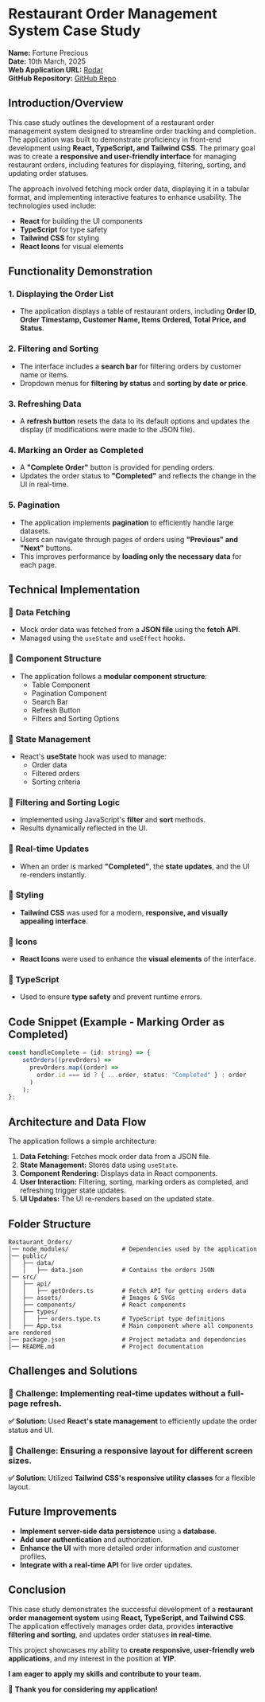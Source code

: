 # Restaurant Order Management System Case Study

**Name:** Fortune Precious  
**Date:** 10th March, 2025  
**Web Application URL:** [Rodar](https://rodar.netlify.app)  
**GitHub Repository:** [GitHub Repo](https://github.com/dpthenicest/restaurant_orders)  

## Introduction/Overview

This case study outlines the development of a restaurant order management system designed to streamline order tracking and completion. The application was built to demonstrate proficiency in front-end development using **React, TypeScript, and Tailwind CSS**. The primary goal was to create a **responsive and user-friendly interface** for managing restaurant orders, including features for displaying, filtering, sorting, and updating order statuses.

The approach involved fetching mock order data, displaying it in a tabular format, and implementing interactive features to enhance usability. The technologies used include:
- **React** for building the UI components
- **TypeScript** for type safety
- **Tailwind CSS** for styling
- **React Icons** for visual elements

## Functionality Demonstration

### 1. Displaying the Order List
- The application displays a table of restaurant orders, including **Order ID, Order Timestamp, Customer Name, Items Ordered, Total Price, and Status**.

### 2. Filtering and Sorting
- The interface includes a **search bar** for filtering orders by customer name or items.
- Dropdown menus for **filtering by status** and **sorting by date or price**.

### 3. Refreshing Data
- A **refresh button** resets the data to its default options and updates the display (if modifications were made to the JSON file).

### 4. Marking an Order as Completed
- A **"Complete Order"** button is provided for pending orders.
- Updates the order status to **"Completed"** and reflects the change in the UI in real-time.

### 5. Pagination
- The application implements **pagination** to efficiently handle large datasets.
- Users can navigate through pages of orders using **"Previous" and "Next"** buttons.
- This improves performance by **loading only the necessary data** for each page.

## Technical Implementation

### 🔹 **Data Fetching**
- Mock order data was fetched from a **JSON file** using the **fetch API**.
- Managed using the `useState` and `useEffect` hooks.

### 🔹 **Component Structure**
- The application follows a **modular component structure**:
  - Table Component
  - Pagination Component
  - Search Bar
  - Refresh Button
  - Filters and Sorting Options

### 🔹 **State Management**
- React's **useState** hook was used to manage:
  - Order data
  - Filtered orders
  - Sorting criteria

### 🔹 **Filtering and Sorting Logic**
- Implemented using JavaScript's **filter** and **sort** methods.
- Results dynamically reflected in the UI.

### 🔹 **Real-time Updates**
- When an order is marked **"Completed"**, the **state updates**, and the UI re-renders instantly.

### 🔹 **Styling**
- **Tailwind CSS** was used for a modern, **responsive, and visually appealing interface**.

### 🔹 **Icons**
- **React Icons** were used to enhance the **visual elements** of the interface.

### 🔹 **TypeScript**
- Used to ensure **type safety** and prevent runtime errors.

## Code Snippet (Example - Marking Order as Completed)

```typescript
const handleComplete = (id: string) => {
    setOrders((prevOrders) =>
      prevOrders.map((order) =>
        order.id === id ? { ...order, status: "Completed" } : order
      )
    );
};
```

## Architecture and Data Flow

The application follows a simple architecture:
1. **Data Fetching:** Fetches mock order data from a JSON file.
2. **State Management:** Stores data using `useState`.
3. **Component Rendering:** Displays data in React components.
4. **User Interaction:** Filtering, sorting, marking orders as completed, and refreshing trigger state updates.
5. **UI Updates:** The UI re-renders based on the updated state.

## Folder Structure

```
Restaurant_Orders/
│── node_modules/               # Dependencies used by the application
│── public/
│   ├── data/
│   │   ├── data.json           # Contains the orders JSON
│── src/
│   ├── api/
│   │   ├── getOrders.ts        # Fetch API for getting orders data
│   ├── assets/                 # Images & SVGs
│   ├── components/             # React components
│   ├── types/
│   │   ├── orders.type.ts      # TypeScript type definitions
│   ├── App.tsx                 # Main component where all components are rendered
│── package.json                # Project metadata and dependencies
│── README.md                   # Project documentation
```

## Challenges and Solutions

### 🔸 **Challenge:** Implementing real-time updates without a full-page refresh.
**✅ Solution:** Used **React's state management** to efficiently update the order status and UI.

### 🔸 **Challenge:** Ensuring a responsive layout for different screen sizes.
**✅ Solution:** Utilized **Tailwind CSS's responsive utility classes** for a flexible layout.

## Future Improvements

- **Implement server-side data persistence** using a **database**.
- **Add user authentication** and authorization.
- **Enhance the UI** with more detailed order information and customer profiles.
- **Integrate with a real-time API** for live order updates.

## Conclusion

This case study demonstrates the successful development of a **restaurant order management system** using **React, TypeScript, and Tailwind CSS**. The application effectively manages order data, provides **interactive filtering and sorting**, and updates order statuses **in real-time**.

This project showcases my ability to **create responsive, user-friendly web applications**, and my interest in the position at **YIP**.

**I am eager to apply my skills and contribute to your team.**

🚀 **Thank you for considering my application!**

